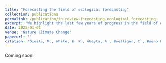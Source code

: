 ```yaml
---
title: "Forecasting the field of ecological forecasting"
collection: publications
permalink: /publication/in-review-forecasting-ecological-forecasting
excerpt: 'We highlight the last few years of progress in the field of ecological forecasting and provide recommendations for future research directions.'
date: 2025-01-01
venue: 'Nature Climate Change'
paperurl: ''
citation: 'Diezte, M., White, E. P., Abeyta, A., Boettiger, C., Bueno Watts, N., Carey, C. C., Chaplin-Kramer, R., Emanuel, R. E., Ernest, S. K. M., Figueiredo, R., Gerst, M. D., Johnson, J. R., Kenney, M. A., McLachlan, J. S., Paschalidis, I. C., Peters, J. A., Rollinson, C. R., Simonis, J., Sullivan-Wiley, K., Thomas, R. Q., Wardle, M., <b>Willson, A. M.,</b> Zwart, J. (<i>in review</i>). &quot;Forecasting the field of ecological forecasting.&quot; <i>Nat. Clim. Change.</i>'
---
```


Coming soon!